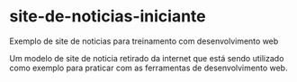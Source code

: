 # site-de-noticias-iniciante
Exemplo de site de noticias para treinamento com desenvolvimento web

Um modelo de site de noticia retirado da internet que está sendo utilizado como exemplo para praticar com as ferramentas de desenvolvimento web.

